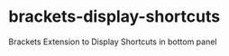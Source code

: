 brackets-display-shortcuts
==========================

Brackets Extension to Display Shortcuts in bottom panel